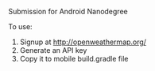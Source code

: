 Submission for Android Nanodegree

To use:<br>
1. Signup at http://openweathermap.org/<br>
2. Generate an API key<br>
3. Copy it to mobile build.gradle file
